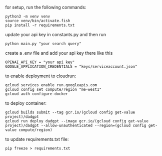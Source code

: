 for setup, run the following commands:

```fish
python3 -m venv venv
source venv/bin/activate.fish
pip install -r requirements.txt
```
update your api key in constants.py and then run

```fish
python main.py "your search query"
```

create a .env file and add your api key there like this 

```
OPENAI_API_KEY = "your api key"
GOOGLE_APPLICATION_CREDENTIALS = "keys/serviceaccount.json"
```

to enable deployment to cloudrun:
```fish
gcloud services enable run.googleapis.com
gcloud config set compute/region "me-west1"
gcloud auth configure-docker
```

to deploy container:
```fish
gcloud builds submit --tag gcr.io/(gcloud config get-value project)/dadgpt
gcloud run deploy dadgpt --image gcr.io/(gcloud config get-value project)/dadgpt --allow-unauthenticated --region=(gcloud config get-value compute/region)
```

to update requirements.txt file:
```fish
pip freeze > requirements.txt
```
